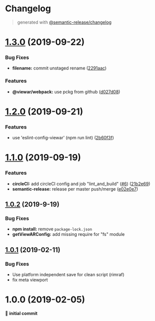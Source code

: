 # Changelog
> generated with [@semantic-release/changelog](https://github.com/semantic-release/changelog)

# [1.3.0](https://github.com/viewar/viewar-boilerplate-react/compare/v1.2.0...v1.3.0) (2019-09-22)


### Bug Fixes

* **filename:** commit unstaged rename ([2291aac](https://github.com/viewar/viewar-boilerplate-react/commit/2291aac))


### Features

* **@viewar/webpack:** use pckg from github ([d027d08](https://github.com/viewar/viewar-boilerplate-react/commit/d027d08))

# [1.2.0](https://github.com/viewar/viewar-boilerplate-react/compare/v1.1.0...v1.2.0) (2019-09-21)


### Features

* use 'eslint-config-viewar' (npm run lint) ([2b60f3f](https://github.com/viewar/viewar-boilerplate-react/commit/2b60f3f))

# [1.1.0](https://github.com/viewar/viewar-boilerplate-react/compare/v1.0.2...v1.1.0) (2019-09-19)


### Features

* **circleCI:** add circleCI config and job "lint_and_build" ([#6](https://github.com/viewar/viewar-boilerplate-react/issues/6)) ([21b2e69](https://github.com/viewar/viewar-boilerplate-react/commit/21b2e69))
* **semantic-release:** release per master push/merge ([e02e0e7](https://github.com/viewar/viewar-boilerplate-react/commit/e02e0e7))

## [1.0.2](https://github.com/viewar/viewar-boilerplate-react/compare/v1.0.1...v1.0.2) (2019-9-19)

### Bug Fixes

- **npm install:** remove `package-lock.json`
- **getViewARConfig:** add missing require for "fs" module

## [1.0.1](https://github.com/viewar/viewar-boilerplate-react/compare/v1.0.0...v1.0.1) (2019-02-11)

### Bug Fixes

- Use platform independent save for clean script (rimraf)
- fix meta viewport

# 1.0.0 (2019-02-05)

🎉 **initial commit**
